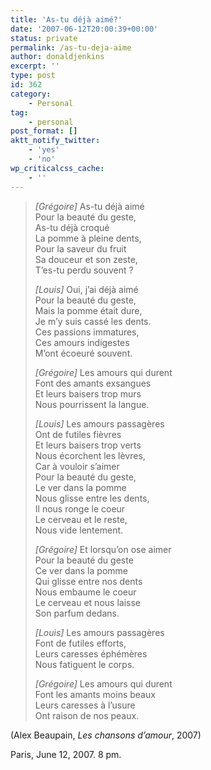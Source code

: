 ```yaml
---
title: 'As-tu déjà aimé?'
date: '2007-06-12T20:00:39+00:00'
status: private
permalink: /as-tu-deja-aime
author: donaldjenkins
excerpt: ''
type: post
id: 362
category:
    - Personal
tag:
    - personal
post_format: []
aktt_notify_twitter:
    - 'yes'
    - 'no'
wp_criticalcss_cache:
    - ''
---
```

> *\[Grégoire\]* As-tu déjà aimé  
> Pour la beauté du geste,  
> As-tu déjà croqué  
> La pomme à pleine dents,  
> Pour la saveur du fruit  
> Sa douceur et son zeste,  
> T’es-tu perdu souvent ?
> 
> *\[Louis\]* Oui, j’ai déjà aimé  
> Pour la beauté du geste,  
> Mais la pomme était dure,  
> Je m’y suis cassé les dents.  
> Ces passions immatures,  
> Ces amours indigestes  
> M’ont écoeuré souvent.
> 
> *\[Grégoire\]* Les amours qui durent  
> Font des amants exsangues  
> Et leurs baisers trop murs  
> Nous pourrissent la langue.
> 
> *\[Louis\]* Les amours passagères  
> Ont de futiles fièvres  
> Et leurs baisers trop verts  
> Nous écorchent les lèvres,  
> Car à vouloir s’aimer  
> Pour la beauté du geste,  
> Le ver dans la pomme  
> Nous glisse entre les dents,  
> Il nous ronge le coeur  
> Le cerveau et le reste,  
> Nous vide lentement.
> 
> *\[Grégoire\]* Et lorsqu’on ose aimer  
> Pour la beauté du geste  
> Ce ver dans la pomme  
> Qui glisse entre nos dents  
> Nous embaume le coeur  
> Le cerveau et nous laisse  
> Son parfum dedans.
> 
> *\[Louis\]* Les amours passagères  
> Font de futiles efforts,  
> Leurs caresses éphémères  
> Nous fatiguent le corps.
> 
> *\[Grégoire\]* Les amours qui durent  
> Font les amants moins beaux  
> Leurs caresses à l’usure  
> Ont raison de nos peaux.

(Alex Beaupain, *Les chansons d’amour*, 2007)

Paris, June 12, 2007. 8 pm.